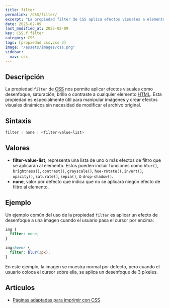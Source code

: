 ```yaml
---
title: filter
permalink: /CSS/filter/
excerpt: "La propiedad filter de CSS aplica efectos visuales a elementos HTML como desenfoque y brillo."
date: 2025-02-09
last_modified_at: 2025-02-09
key: CSS.f.filter
category: CSS
tags: [propiedad css,css 3]
image: "/assets/images/css.png"
sidebar:
  nav: css
---
```


## Descripción


La propiedad `filter` de [CSS](https://www.manualweb.net/css/) nos permite aplicar efectos visuales como desenfoque, saturación, brillo o contraste a cualquier elemento [HTML](https://www.manualweb.net/html/). Esta propiedad es especialmente útil para manipular imágenes y crear efectos visuales dinámicos sin necesidad de modificar el archivo original.


## Sintaxis


```css
filter : none | <filter-value-list>
```


## Valores

- **filter-value-list**, representa una lista de uno o más efectos de filtro que se aplicarán al elemento. Estos pueden incluir funciones como `blur()`, `brightness()`, `contrast()`, `grayscale()`, `hue-rotate()`, `invert()`, `opacity()`, `saturate()`, `sepia()`, o `drop-shadow()`.
- **none**, valor por defecto que indica que no se aplicará ningún efecto de filtro al elemento,

## Ejemplo


Un ejemplo común del uso de la propiedad `filter` es aplicar un efecto de desenfoque a una imagen cuando el usuario pasa el cursor por encima:


```css
img {
  filter: none;
}

img:hover {
  filter: blur(3px);
}
```


En este ejemplo, la imagen se muestra normal por defecto, pero cuando el usuario coloca el cursor sobre ella, se aplica un desenfoque de 3 píxeles.


## Artículos

- [Páginas adaptadas para imprimir con CSS](https://lineadecodigo.com/css/paginas-adaptadas-para-imprimir-con-css/)
